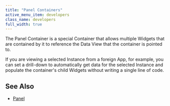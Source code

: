 ```yaml
---
title: "Panel Containers"
active_menu_item: developers
class_name: developers
full_width: true
---
```



The Panel Container is a special Container that allows multiple Widgets that are contained by it to reference the Data View that the container is pointed to.

If you are viewing a selected Instance from a foreign App, for example, you can set a drill-down to automatically get data for the selected Instance and populate the container's child Widgets without writing a single line of code.

## See Also

 - [Panel](/developers/documentation/product-guide/widget-properties-events/containers/panel)

